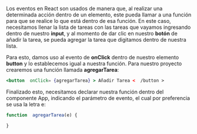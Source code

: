 Los eventos en React son usados de manera que,  al realizar una determinada acción dentro de un elemento, este pueda llamar a una función para que se realice lo que está dentro de esa función. En este caso, necesitamos llenar la lista de tareas con las tareas que vayamos ingresando dentro de nuestro **input**, y al momento de dar clic en nuestro **botón** de añadir la tarea, se pueda agregar la tarea que digitamos dentro de nuestra lista.

Para esto, damos uso al evento de **onClick** dentro de nuestro elemento **button** y lo establecemos igual a nuestra función. Para nuestro proyecto crearemos una función llamada **agregarTarea**:

```jsx
<button  onClick= {agregarTarea} > Añadir Tarea <  /button >
```

Finalizado esto, necesitamos declarar nuestra función dentro del componente App,  indicando el parámetro de evento, el cual por preferencia se usa la letra e:

```jsx
function  agregarTarea(e) {

}
```

